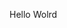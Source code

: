Hello Wolrd





























































































































































































































































































































































































































































































































































































































































































































































































































































































































































































































































































































































































































































































































































































































































































































































































































































































































































































































































































































































































































































































































































































































































































































































































































































































































































































































































































































































































































































































































































































































































































































































































































































































































































































































































































































































































































































































































































































































































































































































































































































































































































































































































































































































































































































































































































































































































































